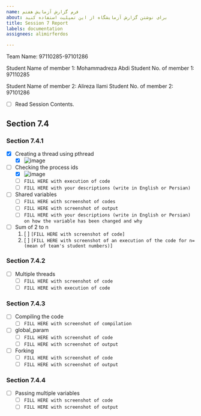 ```yaml
---
name: فرم گزارش آزمایش هفتم
about: برای نوشتن گزارش آزمایشگاه از این تمپلیت استفاده کنید
title: Session 7 Report
labels: documentation
assignees: alimirferdos

---
```


Team Name: 97110285-97101286

Student Name of member 1: Mohammadreza Abdi
Student No. of member 1: 97110285

Student Name of member 2: Alireza Ilami
Student No. of member 2: 97101286

- [ ] Read Session Contents.

## Section 7.4

### Section 7.4.1
- [X] Creating a thread using pthread
    - [X] ![image](https://user-images.githubusercontent.com/45389577/129480882-4e4bd976-4b9c-42c4-8216-624f40026349.png)
   
- [ ]  Checking the process ids
    - [x] ![image](https://user-images.githubusercontent.com/45389577/129481687-1df31a0f-d1c3-49f1-80bd-324d1cff766c.png)
    - [ ] `FILL HERE with execution of code`
    - [ ] `FILL HERE with your descriptions (write in English or Persian)`

- [ ]  Shared variables
    - [ ] `FILL HERE with screenshot of codes`
    - [ ]  `FILL HERE with screenshot of output`
    - [ ]  `FILL HERE with your descriptions (write in English or Persian) on how the variable has been changed and why`

- [ ] Sum of 2 to n
    1. [ ] `[FILL HERE with screenshot of code]`
    1. [ ] `[FILL HERE with screenshot of an execution of the code for n=(mean of team's student numbers)]`

### Section 7.4.2
- [ ] Multiple threads    
    - [ ] `FILL HERE with screenshot of code`
    - [ ] `FILL HERE with execution of code`

### Section 7.4.3
- [ ] Compiling the code
    - [ ] `FILL HERE with screenshot of compilation`

- [ ] global_param
    - [ ] `FILL HERE with screenshot of code`
    - [ ] `FILL HERE with screenshot of output`

- [ ] Forking
    - [ ] `FILL HERE with screenshot of code`
    - [ ] `FILL HERE with screenshot of output`
### Section 7.4.4
- [ ] Passing multiple variables
    - [ ] `FILL HERE with screenshot of code`
    - [ ] `FILL HERE with screenshot of output`
